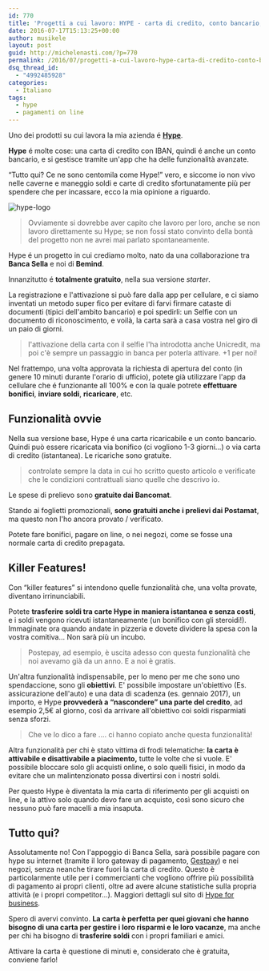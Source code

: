 ```yaml
---
id: 770
title: 'Progetti a cui lavoro: HYPE - carta di credito, conto bancario, app. 3 in 1!'
date: 2016-07-17T15:13:25+00:00
author: musikele
layout: post
guid: http://michelenasti.com/?p=770
permalink: /2016/07/progetti-a-cui-lavoro-hype-carta-di-credito-conto-bancario-app-3-in-1/
dsq_thread_id:
  - "4992485928"
categories:
  - Italiano
tags:
  - hype
  - pagamenti on line
---
```

Uno dei prodotti su cui lavora la mia azienda é **[Hype](https://www.hype.it/Hype/index.jsp)**.

**Hype** é molte cose: una carta di credito con IBAN, quindi é anche un conto bancario, e si gestisce tramite un'app che ha delle funzionalità avanzate.

&#8220;Tutto qui? Ce ne sono centomila come Hype!&#8221; vero, e siccome io non vivo nelle caverne e maneggio soldi e carte di credito sfortunatamente più per spendere che per incassare, ecco la mia opinione a riguardo.

<img class=" size-full wp-image-831 aligncenter" src="https://i1.wp.com/michelenasti.com/wp-content/uploads/2016/07/hype-logo.png?fit=259%2C210" alt="hype-logo" data-recalc-dims="1" />

> Ovviamente si dovrebbe aver capito che lavoro per loro, anche se non lavoro direttamente su Hype; se non fossi stato convinto della bontà del progetto non ne avrei mai parlato spontaneamente.

Hype é un progetto in cui crediamo molto, <span class="s1">nato da una collaborazione tra <strong>Banca Sella</strong> e noi di <strong>Bemind</strong>.</span>

Innanzitutto é **totalmente gratuito**, nella sua versione _starter_.

La registrazione e l'attivazione si può fare dalla app per cellulare, e ci siamo inventati un metodo super fico per evitare di farvi firmare cataste di documenti (tipici dell'ambito bancario) e poi spedirli: un Selfie con un documento di riconoscimento, e voilà, la carta sarà a casa vostra nel giro di un paio di giorni.

> l'attivazione della carta con il selfie l'ha introdotta anche Unicredit, ma poi c'è sempre un passaggio in banca per poterla attivare. +1 per noi!

Nel frattempo, una volta approvata la richiesta di apertura del conto (in genere 10 minuti durante l'orario di ufficio), potete già utilizzare l'app da cellulare che é funzionante all 100% e con la quale potrete **effettuare bonifici**, **inviare soldi**, **ricaricare**, etc.

## Funzionalità ovvie

Nella sua versione base, Hype é una carta ricaricabile e un conto bancario. Quindi può essere ricaricata via bonifico (ci vogliono 1-3 giorni...)  o via carta di credito (istantanea). Le ricariche sono gratuite.

> controlate sempre la data in cui ho scritto questo articolo e verificate che le condizioni contrattuali siano quelle che descrivo io.

Le spese di prelievo sono **gratuite dai Bancomat**.

Stando ai foglietti promozionali, **sono gratuiti anche i prelievi dai Postamat**, ma questo non l'ho ancora provato / verificato.

Potete fare bonifici, pagare on line, o nei negozi, come se fosse una normale carta di credito prepagata.

## Killer Features!

Con &#8220;killer features&#8221; si intendono quelle funzionalità che, una volta provate, diventano irrinunciabili.

Potete **trasferire soldi tra carte Hype in maniera istantanea e senza costi**, e i soldi vengono ricevuti istantaneamente (un bonifico con gli steroidi!). Immaginate ora quando andate in pizzeria e dovete dividere la spesa con la vostra comitiva... Non sarà più un incubo.

> Postepay, ad esempio, è uscita adesso con questa funzionalità che noi avevamo già da un anno. E a noi è gratis.

Un'altra funzionalità indispensabile, per lo meno per me che sono uno spendaccione, sono gli **obiettivi**. E' possibile impostare un'obiettivo (Es. assicurazione dell'auto) e una data di scadenza (es. gennaio 2017), un importo, e Hype **provvederà a &#8220;nascondere&#8221; una parte del credito**, ad esempio 2,5€ al giorno, così da arrivare all'obiettivo coi soldi risparmiati senza sforzi.

> Che ve lo dico a fare .... ci hanno copiato anche questa funzionalità!

Altra funzionalità per chi è stato vittima di frodi telematiche: **la carta è attivabile e disattivabile a piacimento,** tutte le volte che si vuole. E' possibile bloccare solo gli acquisti online, o solo quelli fisici, in modo da evitare che un malintenzionato possa divertirsi con i nostri soldi.

Per questo Hype è diventata la mia carta di riferimento per gli acquisti on line, e la attivo solo quando devo fare un acquisto, così sono sicuro che nessuno può fare macelli a mia insaputa.

## Tutto qui?

Assolutamente no! Con l'appoggio di Banca Sella, sarà possibile pagare con hype su internet (tramite il loro gateway di pagamento, [Gestpay](https://www.gestpay.it/)) e nei negozi, senza neanche tirare fuori la carta di credito. Questo è particolarmente utile per i commercianti che vogliono offrire più possibilità di pagamento ai propri clienti, oltre ad avere alcune statistiche sulla propria attività (e i propri competitor...). Maggiori dettagli sul sito di [Hype for business](https://business.hype.it/site/).

Spero di avervi convinto. **La carta è perfetta per quei giovani che hanno bisogno di una carta per gestire i loro risparmi e le loro vacanze**, ma anche per chi ha bisogno di **trasferire soldi** con i propri familiari e amici.

Attivare la carta è questione di minuti e, considerato che è gratuita, conviene farlo!

 

 

 

 